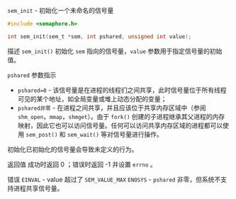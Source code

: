 `sem_init` - 初始化一个未命名的信号量

```c
#include <semaphore.h>

int sem_init(sem_t *sem, int pshared, unsigned int value);
```

描述
`sem_init()` 初始化 `sem` 指向的信号量，`value` 参数用于指定信号量的初始值。

`pshared` 参数指示
- `pshared=0` -  该信号量是在进程的线程们之间共享，此时信号量位于所有线程可见的某个地址，如全局变量或堆上动态分配的变量；
- `pshared非零` -  在进程之间共享，并且应该位于共享内存区域中（参阅 `shm_open`，`mmap`，`shmget`）。由于 `fork()` 创建的子进程继承其父进程的内存映射，因此它也可以访问信号量。任何可以访问共享内存区域的进程都可以使用 `sem_post()` 和 `sem_wait()` 等对信号量进行操作。

初始化已初始化的信号量会导致未定义的行为。

返回值
成功时返回 0 ；错误时返回 -1 并设置 `errno` 。

错误
`EINVAL` - value 超过了 `SEM_VALUE_MAX`
`ENOSYS` - `pshared` 非零，但系统不支持进程共享信号量。